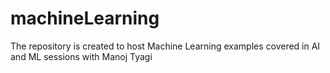 # machineLearning
The repository is created to host Machine Learning examples covered in AI and ML sessions with Manoj Tyagi
